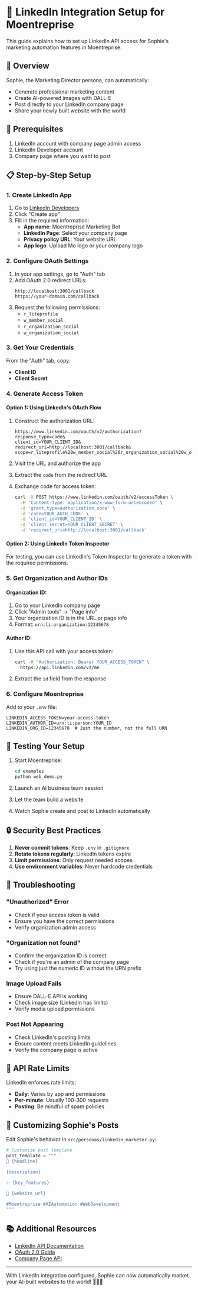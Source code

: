 # 📱 LinkedIn Integration Setup for Moentreprise

This guide explains how to set up LinkedIn API access for Sophie's marketing automation features in Moentreprise.

## 🎯 Overview

Sophie, the Marketing Director persona, can automatically:
- Generate professional marketing content
- Create AI-powered images with DALL-E
- Post directly to your LinkedIn company page
- Share your newly built website with the world

## 🔑 Prerequisites

1. LinkedIn account with company page admin access
2. LinkedIn Developer account
3. Company page where you want to post

## 📋 Step-by-Step Setup

### 1. Create LinkedIn App

1. Go to [LinkedIn Developers](https://www.linkedin.com/developers/)
2. Click "Create app"
3. Fill in the required information:
   - **App name**: Moentreprise Marketing Bot
   - **LinkedIn Page**: Select your company page
   - **Privacy policy URL**: Your website URL
   - **App logo**: Upload Mo logo or your company logo

### 2. Configure OAuth Settings

1. In your app settings, go to "Auth" tab
2. Add OAuth 2.0 redirect URLs:
   ```
   http://localhost:3001/callback
   https://your-domain.com/callback
   ```
3. Request the following permissions:
   - `r_liteprofile`
   - `w_member_social`
   - `r_organization_social`
   - `w_organization_social`

### 3. Get Your Credentials

From the "Auth" tab, copy:
- **Client ID**
- **Client Secret**

### 4. Generate Access Token

#### Option 1: Using LinkedIn's OAuth Flow

1. Construct the authorization URL:
   ```
   https://www.linkedin.com/oauth/v2/authorization?
   response_type=code&
   client_id=YOUR_CLIENT_ID&
   redirect_uri=http://localhost:3001/callback&
   scope=r_liteprofile%20w_member_social%20r_organization_social%20w_organization_social
   ```

2. Visit the URL and authorize the app
3. Extract the `code` from the redirect URL
4. Exchange code for access token:
   ```bash
   curl -X POST https://www.linkedin.com/oauth/v2/accessToken \
     -H 'Content-Type: application/x-www-form-urlencoded' \
     -d 'grant_type=authorization_code' \
     -d 'code=YOUR_AUTH_CODE' \
     -d 'client_id=YOUR_CLIENT_ID' \
     -d 'client_secret=YOUR_CLIENT_SECRET' \
     -d 'redirect_uri=http://localhost:3001/callback'
   ```

#### Option 2: Using LinkedIn Token Inspector

For testing, you can use LinkedIn's Token Inspector to generate a token with the required permissions.

### 5. Get Organization and Author IDs

#### Organization ID:
1. Go to your LinkedIn company page
2. Click "Admin tools" → "Page info"
3. Your organization ID is in the URL or page info
4. Format: `urn:li:organization:12345678`

#### Author ID:
1. Use this API call with your access token:
   ```bash
   curl -H "Authorization: Bearer YOUR_ACCESS_TOKEN" \
     https://api.linkedin.com/v2/me
   ```
2. Extract the `id` field from the response

### 6. Configure Moentreprise

Add to your `.env` file:
```env
LINKEDIN_ACCESS_TOKEN=your-access-token
LINKEDIN_AUTHOR_ID=urn:li:person:YOUR_ID
LINKEDIN_ORG_ID=12345678  # Just the number, not the full URN
```

## 🧪 Testing Your Setup

1. Start Moentreprise:
   ```bash
   cd examples
   python web_demo.py
   ```

2. Launch an AI business team session
3. Let the team build a website
4. Watch Sophie create and post to LinkedIn automatically

## 🔒 Security Best Practices

1. **Never commit tokens**: Keep `.env` in `.gitignore`
2. **Rotate tokens regularly**: LinkedIn tokens expire
3. **Limit permissions**: Only request needed scopes
4. **Use environment variables**: Never hardcode credentials

## 🚨 Troubleshooting

### "Unauthorized" Error
- Check if your access token is valid
- Ensure you have the correct permissions
- Verify organization admin access

### "Organization not found"
- Confirm the organization ID is correct
- Check if you're an admin of the company page
- Try using just the numeric ID without the URN prefix

### Image Upload Fails
- Ensure DALL-E API is working
- Check image size (LinkedIn has limits)
- Verify media upload permissions

### Post Not Appearing
- Check LinkedIn's posting limits
- Ensure content meets LinkedIn guidelines
- Verify the company page is active

## 📝 API Rate Limits

LinkedIn enforces rate limits:
- **Daily**: Varies by app and permissions
- **Per-minute**: Usually 100-300 requests
- **Posting**: Be mindful of spam policies

## 🎨 Customizing Sophie's Posts

Edit Sophie's behavior in `src/personas/linkedin_marketer.py`:

```python
# Customize post template
post_template = """
🚀 {headline}

{description}

✨ {key_features}

🔗 {website_url}

#Moentreprise #AIAutomation #WebDevelopment
"""
```

## 📚 Additional Resources

- [LinkedIn API Documentation](https://docs.microsoft.com/en-us/linkedin/)
- [OAuth 2.0 Guide](https://docs.microsoft.com/en-us/linkedin/shared/authentication/authorization-code-flow)
- [Company Page API](https://docs.microsoft.com/en-us/linkedin/marketing/integrations/community-management/shares/organization-share-api)

---

With LinkedIn integration configured, Sophie can now automatically market your AI-built websites to the world! 🎯📱✨ 